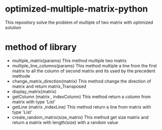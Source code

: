# optimized-multiple-matrix-python
This repository solve the problem of multiple of two matrix with optimized solution
# method of library
  - multiple_matrix(params)
      This method multiple two matrix 
  - multiple_line_columns(params)
      This method multiple a line from the first matrix to all the column of second matrix and its used by the precedent methode
  - change_matrix_direction(matrix)
      This method change the direction of matrix and return matrix_Transposed
  - display_matrix(matrix)
  - getColumn (matrix , indexColumn) 
      This method return a column from matrix with type 'List'
  - getLine (matrix  ,indexLine)
      This method return a line from matrix with type 'List'
  - create_random_matrix(size_matrix)
      This method get size matrix and return a matrix with length(size) with a random value
  

